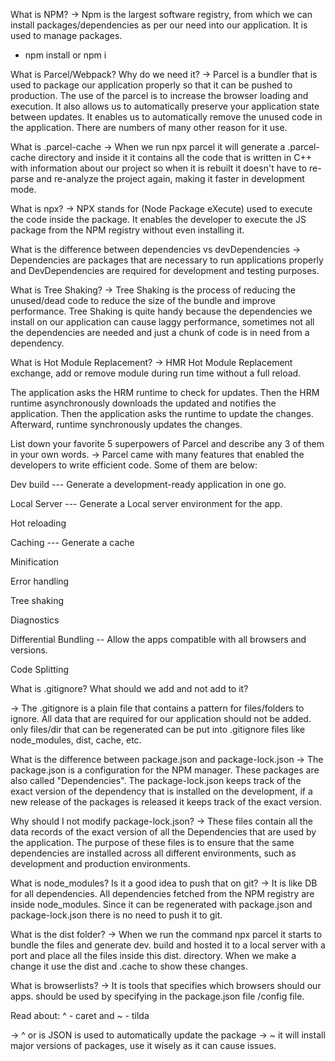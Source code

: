 <!-- Iginte out app -->

What is NPM?
-> Npm is the largest software registry, from which we can install packages/dependencies as per our need into our application. It is used to manage packages.

- npm install <package-name> or npm i <package-name>

What is Parcel/Webpack? Why do we need it?
-> Parcel is a bundler that is used to package our application properly so that it can be pushed to production. The use of the parcel is to increase the browser loading and execution. It also allows us to automatically preserve your application state between updates. It enables us to automatically remove the unused code in the application. There are numbers of many other reason for it use.

What is .parcel-cache
-> When we run npx parcel it will generate a .parcel-cache directory and inside it it contains all the code that is written in C++ with information about our project so when it is rebuilt it doesn't have to re-parse and re-analyze the project again, making it faster in development mode.

What is npx?
-> NPX stands for (Node Package eXecute) used to execute the code inside the package. It enables the developer to execute the JS package from the NPM registry without even installing it.

What is the difference between dependencies vs devDependencies
-> Dependencies are packages that are necessary to run applications properly and DevDependencies are required for development and testing purposes.

What is Tree Shaking?
-> Tree Shaking is the process of reducing the unused/dead code to reduce the size of the bundle and improve performance. Tree Shaking is quite handy because the dependencies we install on our application can cause laggy performance, sometimes not all the dependencies are needed and just a chunk of code is in need from a dependency.

What is Hot Module Replacement?
-> HMR Hot Module Replacement exchange, add or remove module during run time without a full reload.

The application asks the HRM runtime to check for updates.
Then the HRM runtime asynchronously downloads the updated and notifies the application.
Then the application asks the runtime to update the changes.
Afterward, runtime synchronously updates the changes.

List down your favorite 5 superpowers of Parcel and describe any 3 of them in your own words.
-> Parcel came with many features that enabled the developers to write efficient code. Some of them are below:

Dev build --- Generate a development-ready application in one go.

Local Server --- Generate a Local server environment for the app.

Hot reloading

Caching --- Generate a cache

Minification

Error handling

Tree shaking

Diagnostics

Differential Bundling -- Allow the apps compatible with all browsers and versions.

Code Splitting

What is .gitignore? What should we add and not add to it?

-> The .gitignore is a plain file that contains a pattern for files/folders to ignore. All data that are required for our application should not be added. only files/dir that can be regenerated can be put into .gitignore files like node_modules, dist, cache, etc.

What is the difference between package.json and package-lock.json
-> The package.json is a configuration for the NPM manager. These packages are also called "Dependencies". The package-lock.json keeps track of the exact version of the dependency that is installed on the development, if a new release of the packages is released it keeps track of the exact version.

Why should I not modify package-lock.json?
-> These files contain all the data records of the exact version of all the Dependencies that are used by the application. The purpose of these files is to ensure that the same dependencies are installed across all different environments, such as development and production environments.

What is node_modules? Is it a good idea to push that on git?
-> It is like DB for all dependencies. All dependencies fetched from the NPM registry are inside node_modules. Since it can be regenerated with package.json and package-lock.json there is no need to push it to git.

What is the dist folder?
-> When we run the command npx parcel it starts to bundle the files and generate dev. build and hosted it to a local server with a port and place all the files inside this dist. directory. When we make a change it use the dist and .cache to show these changes.

What is browserlists?
-> It is tools that specifies which browsers should our apps. should be used by specifying in the package.json file /config file.

Read about: ^ - caret and ~ - tilda

-> ^ or is JSON is used to automatically update the package -> ~ it will install major versions of packages, use it wisely as it can cause issues.
